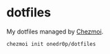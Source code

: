# dotfiles

My dotfiles managed by [Chezmoi](https://www.chezmoi.io/).

```sh
chezmoi init onedr0p/dotfiles
```
